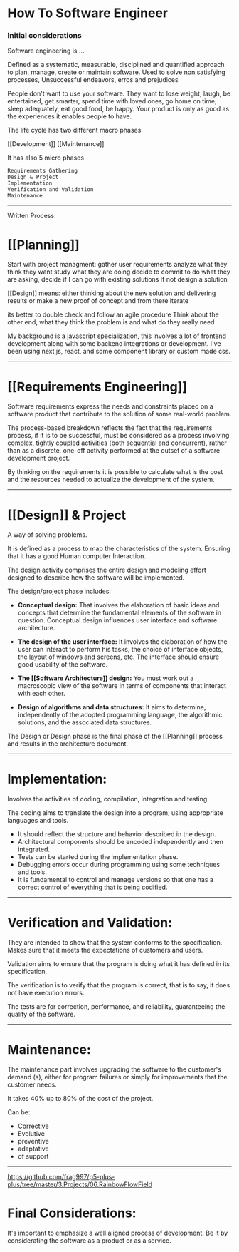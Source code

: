 # How To Software Engineer

### Initial considerations
Software engineering is ...

Defined as a systematic, measurable, disciplined and quantified approach to plan, manage, create or maintain software.
Used to solve non satisfying processes, Unsuccessful endeavors, erros and prejudices

People don't want to use your software. They want to lose weight, laugh, be entertained, get smarter, spend time with loved ones, go home on time, sleep adequately, eat good food, be happy. Your product is only as good as the experiences it enables people to have.


The life cycle has two different macro phases

[[Development]]
[[Maintenance]]
	
It has also 5 micro phases

    Requirements Gathering
    Design & Project
    Implementation
    Verification and Validation
    Maintenance

***
Written Process:

# [[Planning]]
Start with project managment:
	gather user requirements
	analyze what they think they want
	study what they are doing
	decide to commit to do what they are asking, 
	decide if I can go with existing solutions 
	If not design a solution

[[Design]] means: 
	either thinking about the new solution and delivering results or make a new proof of concept
	and from there iterate
	
its better to double check and follow an agile procedure
	Think about the other end,
	what they think the problem is
	and what do they really need


My background is a javascript specialization,
this involves a lot of frontend development along with some backend integrations or development. I've been using next js, react, and some component library or custom made css.

***

# [[Requirements Engineering]]

Software requirements express the needs and constraints placed on a software product that contribute to the solution of some real-world problem. 

The process-based breakdown reflects the fact that the requirements process, if it is to be successful, must be considered as a process involving complex, tightly coupled activities (both sequential and concurrent), rather than as a discrete, one-off activity performed at the outset of a software development project.

By thinking on the requirements it is possible to calculate what is the cost and the resources needed to actualize the development of the system.

*** 

# [[Design]] & Project

A way of solving problems.

It is defined as a process to map the characteristics of the system. Ensuring that it has a good Human computer Interaction.

The design activity comprises the entire design and modeling effort designed to describe how the software will be implemented. 

The design/project phase includes:

* **Conceptual design:** That involves the elaboration of basic ideas and concepts that determine the fundamental elements of the software in question. Conceptual design influences user interface and software architecture.

* **The design of the user interface:** It involves the elaboration of how the user can interact to perform his tasks, the choice of interface objects, the layout of windows and screens, etc. The interface should ensure good usability of the software.

* **The [[Software Architecture]] design:** You must work out a macroscopic view of the software in terms of components that interact with each other.

* **Design of algorithms and data structures:** It aims to determine, independently of the adopted programming language, the algorithmic solutions, and the associated data structures.

The Design or Design phase is the final phase of the [[Planning]] process and results in the architecture document.

***

# Implementation:
Involves the activities of coding, compilation, integration and testing. 

The coding aims to translate the design into a program, using appropriate languages and tools. 

* It should reflect the structure and behavior described in the design.
* Architectural components should be encoded independently and then integrated.
* Tests can be started during the implementation phase.
* Debugging errors occur during programming using some techniques and tools.
* It is fundamental to control and manage versions so that one has a correct control of everything that is being codified.

***

# Verification and Validation: 

They are intended to show that the system conforms to the specification. 
Makes sure that it meets the expectations of customers and users.

Validation aims to ensure that the program is doing what it has defined in its specification.

The verification is to verify that the program is correct, that is to say, it does not have execution errors. 

The tests are for correction, performance, and reliability, guaranteeing the quality of the software.

***

# Maintenance: 

The maintenance part involves upgrading the software to the customer's demand (s), either for program failures or simply for improvements that the customer needs.

It takes 40% up to 80% of the cost of the project.

Can be: 

* Corrective
* Evolutive
* preventive
* adaptative
* of support

***
https://github.com/frag997/p5-plus-plus/tree/master/3.Projects/06.RainbowFlowField


# Final Considerations: 

It's important to emphasize a well aligned process of development. 
Be it by considerating the software as a product or as a service.
